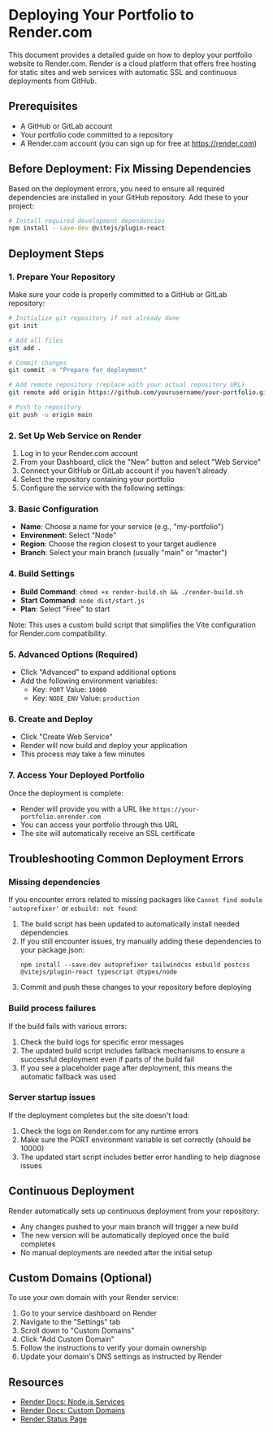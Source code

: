 # Deploying Your Portfolio to Render.com

This document provides a detailed guide on how to deploy your portfolio website to Render.com. Render is a cloud platform that offers free hosting for static sites and web services with automatic SSL and continuous deployments from GitHub.

## Prerequisites

- A GitHub or GitLab account
- Your portfolio code committed to a repository
- A Render.com account (you can sign up for free at https://render.com)

## Before Deployment: Fix Missing Dependencies

Based on the deployment errors, you need to ensure all required dependencies are installed in your GitHub repository. Add these to your project:

```bash
# Install required development dependencies
npm install --save-dev @vitejs/plugin-react
```

## Deployment Steps

### 1. Prepare Your Repository

Make sure your code is properly committed to a GitHub or GitLab repository:

```bash
# Initialize git repository if not already done
git init

# Add all files
git add .

# Commit changes
git commit -m "Prepare for deployment"

# Add remote repository (replace with your actual repository URL)
git remote add origin https://github.com/yourusername/your-portfolio.git

# Push to repository
git push -u origin main
```

### 2. Set Up Web Service on Render

1. Log in to your Render.com account
2. From your Dashboard, click the "New" button and select "Web Service"
3. Connect your GitHub or GitLab account if you haven't already
4. Select the repository containing your portfolio
5. Configure the service with the following settings:

### 3. Basic Configuration

- **Name**: Choose a name for your service (e.g., "my-portfolio")
- **Environment**: Select "Node"
- **Region**: Choose the region closest to your target audience
- **Branch**: Select your main branch (usually "main" or "master")

### 4. Build Settings

- **Build Command**: `chmod +x render-build.sh && ./render-build.sh`
- **Start Command**: `node dist/start.js`
- **Plan**: Select "Free" to start

Note: This uses a custom build script that simplifies the Vite configuration for Render.com compatibility.

### 5. Advanced Options (Required)

- Click "Advanced" to expand additional options
- Add the following environment variables:
  - Key: `PORT`
    Value: `10000`
  - Key: `NODE_ENV`
    Value: `production`

### 6. Create and Deploy

- Click "Create Web Service"
- Render will now build and deploy your application
- This process may take a few minutes

### 7. Access Your Deployed Portfolio

Once the deployment is complete:

- Render will provide you with a URL like `https://your-portfolio.onrender.com`
- You can access your portfolio through this URL
- The site will automatically receive an SSL certificate

## Troubleshooting Common Deployment Errors

### Missing dependencies

If you encounter errors related to missing packages like `Cannot find module 'autoprefixer'` or `esbuild: not found`:

1. The build script has been updated to automatically install needed dependencies
2. If you still encounter issues, try manually adding these dependencies to your package.json:
   ```
   npm install --save-dev autoprefixer tailwindcss esbuild postcss @vitejs/plugin-react typescript @types/node
   ```
3. Commit and push these changes to your repository before deploying

### Build process failures

If the build fails with various errors:

1. Check the build logs for specific error messages
2. The updated build script includes fallback mechanisms to ensure a successful deployment even if parts of the build fail
3. If you see a placeholder page after deployment, this means the automatic fallback was used

### Server startup issues

If the deployment completes but the site doesn't load:

1. Check the logs on Render.com for any runtime errors
2. Make sure the PORT environment variable is set correctly (should be 10000)
3. The updated start script includes better error handling to help diagnose issues

## Continuous Deployment

Render automatically sets up continuous deployment from your repository:

- Any changes pushed to your main branch will trigger a new build
- The new version will be automatically deployed once the build completes
- No manual deployments are needed after the initial setup

## Custom Domains (Optional)

To use your own domain with your Render service:

1. Go to your service dashboard on Render
2. Navigate to the "Settings" tab
3. Scroll down to "Custom Domains"
4. Click "Add Custom Domain"
5. Follow the instructions to verify your domain ownership
6. Update your domain's DNS settings as instructed by Render

## Resources

- [Render Docs: Node.js Services](https://render.com/docs/deploy-node-express-app)
- [Render Docs: Custom Domains](https://render.com/docs/custom-domains)
- [Render Status Page](https://status.render.com)